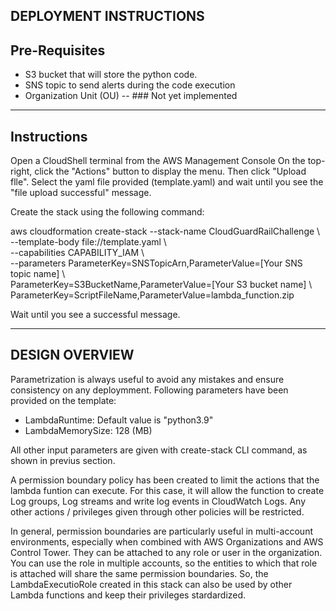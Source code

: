 ## DEPLOYMENT INSTRUCTIONS

## Pre-Requisites

- S3 bucket that will store the python code.
- SNS topic to send alerts during the code execution
- Organization Unit (OU) -- ### Not yet implemented

---

## Instructions

Open a CloudShell terminal from the AWS Management Console
On the top-right, click the "Actions" button to display the menu. Then click "Upload flle".
Select the yaml file provided (template.yaml) and wait until you see the "file upload successful" message.

Create the stack using the following command:

aws cloudformation create-stack
    --stack-name CloudGuardRailChallenge \\\
    --template-body file://template.yaml \\\
    --capabilities CAPABILITY_IAM \\\
    --parameters ParameterKey=SNSTopicArn,ParameterValue=[Your SNS topic name] \\\
      ParameterKey=S3BucketName,ParameterValue=[Your S3 bucket name] \\\
	    ParameterKey=ScriptFileName,ParameterValue=lambda_function.zip

Wait until you see a successful message.

---
## DESIGN OVERVIEW

Parametrization is always useful to avoid any mistakes and ensure consistency on any deploymment. Following parameters have been provided on the template:
- LambdaRuntime: Default value is "python3.9"
- LambdaMemorySize: 128 (MB)

All other input parameters are given with create-stack CLI command, as shown in previus section.

A permission boundary policy has been created to limit the actions that the lambda funtion can execute. For this case, it will allow the function to create Log groups, Log streams and write log events in CloudWatch Logs.
Any other actions / privileges given through other policies will be restricted.

In general, permission boundaries are particularly useful in multi-account environments, especially when combined with AWS Organizations and AWS Control Tower.
They can be attached to any role or user in the organization. You can use the role in multiple accounts, so the entities to which that role is attached will share the same permission boundaries.
So, the LambdaExecutioRole created in this stack can also be used by other Lambda functions and keep their privileges stardardized.

